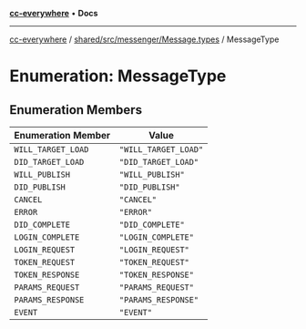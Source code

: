 [**cc-everywhere**](../../../../../index.md) • **Docs**

***

[cc-everywhere](../../../../../index.md) / [shared/src/messenger/Message.types](../index.md) / MessageType

# Enumeration: MessageType

## Enumeration Members

| Enumeration Member | Value |
| ------ | ------ |
| `WILL_TARGET_LOAD` | `"WILL_TARGET_LOAD"` |
| `DID_TARGET_LOAD` | `"DID_TARGET_LOAD"` |
| `WILL_PUBLISH` | `"WILL_PUBLISH"` |
| `DID_PUBLISH` | `"DID_PUBLISH"` |
| `CANCEL` | `"CANCEL"` |
| `ERROR` | `"ERROR"` |
| `DID_COMPLETE` | `"DID_COMPLETE"` |
| `LOGIN_COMPLETE` | `"LOGIN_COMPLETE"` |
| `LOGIN_REQUEST` | `"LOGIN_REQUEST"` |
| `TOKEN_REQUEST` | `"TOKEN_REQUEST"` |
| `TOKEN_RESPONSE` | `"TOKEN_RESPONSE"` |
| `PARAMS_REQUEST` | `"PARAMS_REQUEST"` |
| `PARAMS_RESPONSE` | `"PARAMS_RESPONSE"` |
| `EVENT` | `"EVENT"` |
